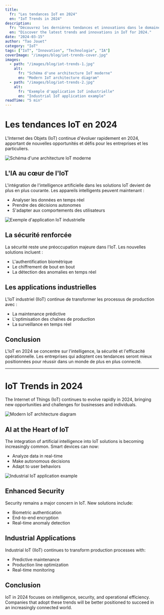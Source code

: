 ```yaml
---
title:
  fr: "Les tendances IoT en 2024"
  en: "IoT Trends in 2024"
description:
  fr: "Découvrez les dernières tendances et innovations dans le domaine de l'IoT pour l'année 2024."
  en: "Discover the latest trends and innovations in IoT for 2024."
date: "2024-03-15"
author: "Tao Jouet"
category: "IoT"
tags: ["IoT", "Innovation", "Technologie", "IA"]
coverImage: "/images/blog/iot-trends-cover.jpg"
images:
  - path: "/images/blog/iot-trends-1.jpg"
    alt:
      fr: "Schéma d'une architecture IoT moderne"
      en: "Modern IoT architecture diagram"
  - path: "/images/blog/iot-trends-2.jpg"
    alt:
      fr: "Exemple d'application IoT industrielle"
      en: "Industrial IoT application example"
readTime: "5 min"
---
```


# Les tendances IoT en 2024

L'Internet des Objets (IoT) continue d'évoluer rapidement en 2024, apportant de nouvelles opportunités et défis pour les entreprises et les particuliers.

![Schéma d'une architecture IoT moderne](/images/blog/iot-trends-1.jpg)

## L'IA au cœur de l'IoT

L'intégration de l'intelligence artificielle dans les solutions IoT devient de plus en plus courante. Les appareils intelligents peuvent maintenant :

- Analyser les données en temps réel
- Prendre des décisions autonomes
- S'adapter aux comportements des utilisateurs

![Exemple d'application IoT industrielle](/images/blog/iot-trends-2.jpg)

## La sécurité renforcée

La sécurité reste une préoccupation majeure dans l'IoT. Les nouvelles solutions incluent :

- L'authentification biométrique
- Le chiffrement de bout en bout
- La détection des anomalies en temps réel

## Les applications industrielles

L'IoT industriel (IIoT) continue de transformer les processus de production avec :

- La maintenance prédictive
- L'optimisation des chaînes de production
- La surveillance en temps réel

## Conclusion

L'IoT en 2024 se concentre sur l'intelligence, la sécurité et l'efficacité opérationnelle. Les entreprises qui adoptent ces tendances seront mieux positionnées pour réussir dans un monde de plus en plus connecté.

---

# IoT Trends in 2024

The Internet of Things (IoT) continues to evolve rapidly in 2024, bringing new opportunities and challenges for businesses and individuals.

![Modern IoT architecture diagram](/images/blog/iot-trends-1.jpg)

## AI at the Heart of IoT

The integration of artificial intelligence into IoT solutions is becoming increasingly common. Smart devices can now:

- Analyze data in real-time
- Make autonomous decisions
- Adapt to user behaviors

![Industrial IoT application example](/images/blog/iot-trends-2.jpg)

## Enhanced Security

Security remains a major concern in IoT. New solutions include:

- Biometric authentication
- End-to-end encryption
- Real-time anomaly detection

## Industrial Applications

Industrial IoT (IIoT) continues to transform production processes with:

- Predictive maintenance
- Production line optimization
- Real-time monitoring

## Conclusion

IoT in 2024 focuses on intelligence, security, and operational efficiency. Companies that adopt these trends will be better positioned to succeed in an increasingly connected world. 